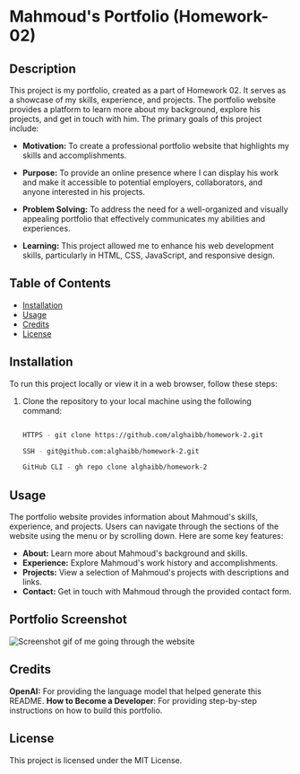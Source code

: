 # Mahmoud's Portfolio (Homework-02)

## Description

This project is my portfolio, created as a part of Homework 02. It serves as a showcase of my skills, experience, and projects. The portfolio website provides a platform to learn more about my background, explore his projects, and get in touch with him. The primary goals of this project include:

- **Motivation:** To create a professional portfolio website that highlights my skills and accomplishments.

- **Purpose:** To provide an online presence where I can display his work and make it accessible to potential employers, collaborators, and anyone interested in his projects.

- **Problem Solving:** To address the need for a well-organized and visually appealing portfolio that effectively communicates my abilities and experiences.

- **Learning:** This project allowed me to enhance his web development skills, particularly in HTML, CSS, JavaScript, and responsive design.

## Table of Contents

- [Installation](#installation)
- [Usage](#usage)
- [Credits](#credits)
- [License](#license)

## Installation

To run this project locally or view it in a web browser, follow these steps:

1. Clone the repository to your local machine using the following command:

   ```bash
   
   HTTPS - git clone https://github.com/alghaibb/homework-2.git
   
   SSH - git@github.com:alghaibb/homework-2.git

   GitHub CLI - gh repo clone alghaibb/homework-2

## Usage

The portfolio website provides information about Mahmoud's skills, experience, and projects. Users can navigate through the sections of the website using the menu or by scrolling down. Here are some key features:

- **About:** Learn more about Mahmoud's background and skills.
- **Experience:** Explore Mahmoud's work history and accomplishments.
- **Projects:** View a selection of Mahmoud's projects with descriptions and links.
- **Contact:** Get in touch with Mahmoud through the provided contact form.


## Portfolio Screenshot

![Screenshot gif of me going through the website](https://media.giphy.com/media/hSm82Sg1FETWOtQ54D/giphy.gif)

## Credits

**OpenAI:** For providing the language model that helped generate this README.
**How to Become a Developer**: For providing step-by-step instructions on how to build this portfolio.

## License

This project is licensed under the MIT License.
